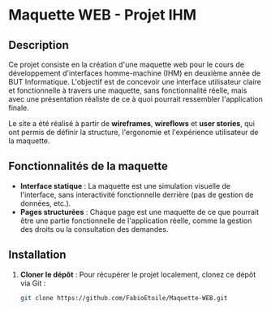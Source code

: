 # Maquette WEB - Projet IHM

## Description
Ce projet consiste en la création d'une maquette web pour le cours de développement d'interfaces homme-machine (IHM) en deuxième année de BUT Informatique. L'objectif est de concevoir une interface utilisateur claire et fonctionnelle à travers une maquette, sans fonctionnalité réelle, mais avec une présentation réaliste de ce à quoi pourrait ressembler l'application finale.

Le site a été réalisé à partir de **wireframes**, **wireflows** et **user stories**, qui ont permis de définir la structure, l'ergonomie et l'expérience utilisateur de la maquette.


## Fonctionnalités de la maquette
- **Interface statique** : La maquette est une simulation visuelle de l'interface, sans interactivité fonctionnelle derrière (pas de gestion de données, etc.).
- **Pages structurées** : Chaque page est une maquette de ce que pourrait être une partie fonctionnelle de l'application réelle, comme la gestion des droits ou la consultation des demandes.

## Installation

1. **Cloner le dépôt** :
   Pour récupérer le projet localement, clonez ce dépôt via Git :
   ```bash
   git clone https://github.com/FabioEtoile/Maquette-WEB.git
